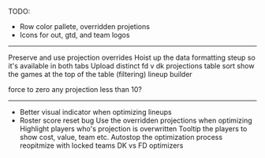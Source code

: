 TODO:

 - Row color pallete, overridden projetions
- Icons for out, gtd, and team logos
----
Preserve and use projection overrides
Hoist up the data formatting steup so it's available in both tabs
Upload distinct fd v dk projections
table sort
show the games at the top of the table (filtering)
lineup builder

force to zero any projection less than 10?

----
 - Better visual indicator when optimizing lineups
 - Roster score reset bug
Use the overridden projections when optimizing
Highlight players who's projection is overwritten
Tooltip the players to show cost, value, team etc.
Autostop the optimization process
reopitmize with locked teams
DK vs FD optimizers